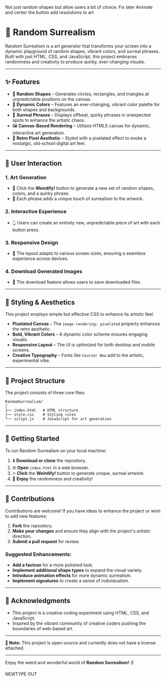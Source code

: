 Not just random shapes but allow users a bit of choice. Fix later 
Animate and center the button 
add resolutions to art
# 🎨 Random Surrealism

Random Surrealism is a art generator that transforms your screen into a dynamic playground of random shapes, vibrant colors, and surreal phrases. Built with just HTML, CSS, and JavaScript, this project embraces randomness and creativity to produce quirky, ever-changing visuals.

---

## ✨ Features

- 🎲 **Random Shapes** – Generates circles, rectangles, and triangles at unpredictable positions on the canvas.
- 🌈 **Dynamic Colors** – Features an ever-changing, vibrant color palette for both shapes and backgrounds.
- 💬 **Surreal Phrases** – Displays offbeat, quirky phrases in unexpected spots to enhance the artistic chaos.
- 🖼️ **Canvas-Based Rendering** – Utilizes HTML5 canvas for dynamic, interactive art generation.
- 🎨 **Retro Pixel Aesthetic** – Styled with a pixelated effect to evoke a nostalgic, old-school digital art feel.

---

## 📝 User Interaction

### 1. **Art Generation**
   - 🎨 Click the **Weirdify!** button to generate a new set of random shapes, colors, and a quirky phrase.
   - 💬 Each phrase adds a unique touch of surrealism to the artwork.

### 2. **Interactive Experience**
   - 👆 Users can create an entirely new, unpredictable piece of art with each button press.

### 3. **Responsive Design**
   - 🔄 The layout adapts to various screen sizes, ensuring a seamless experience across devices.

### 4. **Download Generated Images**
   - 🔄 The download feature allows users to save downloaded files.


---

## 🎨 Styling & Aesthetics

This project employs simple but effective CSS  to enhance its artistic feel:

- **Pixelated Canvas** – The `image-rendering: pixelated` property enhances the retro aesthetic.
- **Bold, Vibrant Colors** – A dynamic color scheme ensures engaging visuals.
- **Responsive Layout** – The UI is optimized for both desktop and mobile screens.
- **Creative Typography** – Fonts like `Courier New` add to the artistic, experimental vibe.

---

## 📂 Project Structure

The project consists of three core files:

```
RandomSurrealism/
│
├── index.html   # HTML structure
├── style.css    # Styling rules
└── script.js    # JavaScript for art generation
```

---

## 🚀 Getting Started

To run Random Surrealism on your local machine:

1. ⬇️ **Download or clone** the repository.
2. 🌐 **Open** `index.html` in a web browser.
3. 🔥 **Click** the **Weirdify!** button to generate unique, surreal artwork.
4. 🎨 **Enjoy** the randomness and creativity!

---

## 🤝 Contributions

Contributions are welcome! If you have ideas to enhance the project or wish to add new features:

1. **Fork** the repository.
2. **Make your changes** and ensure they align with the project's artistic direction.
3. **Submit a pull request** for review.

### Suggested Enhancements:
- **Add a favicon** for a more polished look.
- **Implement additional shape types** to expand the visual variety.
- **Introduce animation effects** for more dynamic surrealism.
- **Implement signatures** to create a sense of individualism.
---

## 🙌 Acknowledgments

- This project is a creative coding experiment using HTML, CSS, and JavaScript.
- Inspired by the vibrant community of creative coders pushing the boundaries of web-based art.

---

**📝 Note:** This project is open-source and currently does not have a license attached.

---

Enjoy the weird and wonderful world of **Random Surrealism!** ✌️

NEWTYPE OUT
